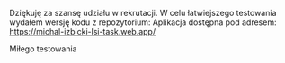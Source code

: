 Dziękuję za szansę udziału w rekrutacji.
W celu łatwiejszego testowania wydałem wersję kodu z repozytorium:
Aplikacja dostępna  pod adresem:
https://michal-izbicki-lsi-task.web.app/

Miłego testowania

